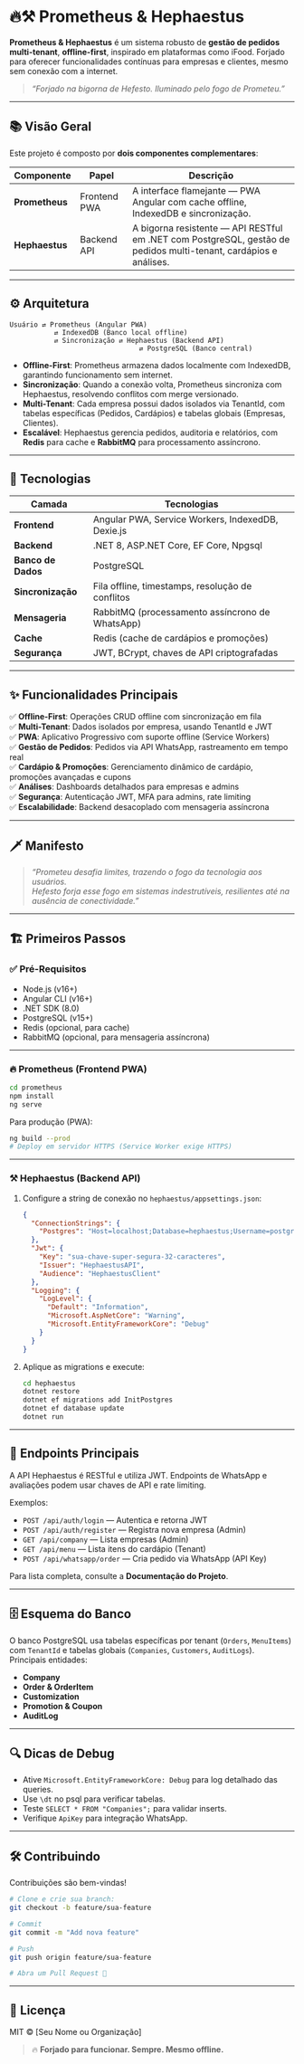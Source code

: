 # 🔥⚒️ Prometheus & Hephaestus

**Prometheus & Hephaestus** é um sistema robusto de **gestão de pedidos multi-tenant**, **offline-first**, inspirado em plataformas como iFood. Forjado para oferecer funcionalidades contínuas para empresas e clientes, mesmo sem conexão com a internet.

> *“Forjado na bigorna de Hefesto. Iluminado pelo fogo de Prometeu.”*

---

## 📚 Visão Geral

Este projeto é composto por **dois componentes complementares**:

| Componente | Papel | Descrição |
|------------|-------|-----------|
| **Prometheus** | Frontend PWA | A interface flamejante — PWA Angular com cache offline, IndexedDB e sincronização. |
| **Hephaestus** | Backend API | A bigorna resistente — API RESTful em .NET com PostgreSQL, gestão de pedidos multi-tenant, cardápios e análises. |

---

## ⚙️ Arquitetura

```
Usuário ⇄ Prometheus (Angular PWA)
           ⇄ IndexedDB (Banco local offline)
           ⇄ Sincronização ⇄ Hephaestus (Backend API)
                                ⇄ PostgreSQL (Banco central)
```

- **Offline-First**: Prometheus armazena dados localmente com IndexedDB, garantindo funcionamento sem internet.
- **Sincronização**: Quando a conexão volta, Prometheus sincroniza com Hephaestus, resolvendo conflitos com merge versionado.
- **Multi-Tenant**: Cada empresa possui dados isolados via TenantId, com tabelas específicas (Pedidos, Cardápios) e tabelas globais (Empresas, Clientes).
- **Escalável**: Hephaestus gerencia pedidos, auditoria e relatórios, com **Redis** para cache e **RabbitMQ** para processamento assíncrono.

---

## 🚀 Tecnologias

| Camada | Tecnologias |
|--------|--------------|
| **Frontend** | Angular PWA, Service Workers, IndexedDB, Dexie.js |
| **Backend** | .NET 8, ASP.NET Core, EF Core, Npgsql |
| **Banco de Dados** | PostgreSQL |
| **Sincronização** | Fila offline, timestamps, resolução de conflitos |
| **Mensageria** | RabbitMQ (processamento assíncrono de WhatsApp) |
| **Cache** | Redis (cache de cardápios e promoções) |
| **Segurança** | JWT, BCrypt, chaves de API criptografadas |

---

## ✨ Funcionalidades Principais

✅ **Offline-First**: Operações CRUD offline com sincronização em fila  
✅ **Multi-Tenant**: Dados isolados por empresa, usando TenantId e JWT  
✅ **PWA**: Aplicativo Progressivo com suporte offline (Service Workers)  
✅ **Gestão de Pedidos**: Pedidos via API WhatsApp, rastreamento em tempo real  
✅ **Cardápio & Promoções**: Gerenciamento dinâmico de cardápio, promoções avançadas e cupons  
✅ **Análises**: Dashboards detalhados para empresas e admins  
✅ **Segurança**: Autenticação JWT, MFA para admins, rate limiting  
✅ **Escalabilidade**: Backend desacoplado com mensageria assíncrona

---

## 🗡️ Manifesto

> *“Prometeu desafia limites, trazendo o fogo da tecnologia aos usuários.  
> Hefesto forja esse fogo em sistemas indestrutíveis, resilientes até na ausência de conectividade.”*

---

## 🏗️ Primeiros Passos

### ✅ Pré-Requisitos

- Node.js (v16+)
- Angular CLI (v16+)
- .NET SDK (8.0)
- PostgreSQL (v15+)
- Redis (opcional, para cache)
- RabbitMQ (opcional, para mensageria assíncrona)

---

### 🔥 Prometheus (Frontend PWA)

```bash
cd prometheus
npm install
ng serve
```

Para produção (PWA):
```bash
ng build --prod
# Deploy em servidor HTTPS (Service Worker exige HTTPS)
```

---

### ⚒️ Hephaestus (Backend API)

1. Configure a string de conexão no `hephaestus/appsettings.json`:
   ```json
   {
     "ConnectionStrings": {
       "Postgres": "Host=localhost;Database=hephaestus;Username=postgres;Password=sua_senha_segura"
     },
     "Jwt": {
       "Key": "sua-chave-super-segura-32-caracteres",
       "Issuer": "HephaestusAPI",
       "Audience": "HephaestusClient"
     },
     "Logging": {
       "LogLevel": {
         "Default": "Information",
         "Microsoft.AspNetCore": "Warning",
         "Microsoft.EntityFrameworkCore": "Debug"
       }
     }
   }
   ```

2. Aplique as migrations e execute:
   ```bash
   cd hephaestus
   dotnet restore
   dotnet ef migrations add InitPostgres
   dotnet ef database update
   dotnet run
   ```

---

## 📜 Endpoints Principais

A API Hephaestus é RESTful e utiliza JWT. Endpoints de WhatsApp e avaliações podem usar chaves de API e rate limiting.

Exemplos:

- `POST /api/auth/login` — Autentica e retorna JWT
- `POST /api/auth/register` — Registra nova empresa (Admin)
- `GET /api/company` — Lista empresas (Admin)
- `GET /api/menu` — Lista itens do cardápio (Tenant)
- `POST /api/whatsapp/order` — Cria pedido via WhatsApp (API Key)

Para lista completa, consulte a **Documentação do Projeto**.

---

## 🗄️ Esquema do Banco

O banco PostgreSQL usa tabelas específicas por tenant (`Orders`, `MenuItems`) com `TenantId` e tabelas globais (`Companies`, `Customers`, `AuditLogs`).  
Principais entidades:
- **Company**
- **Order & OrderItem**
- **Customization**
- **Promotion & Coupon**
- **AuditLog**

---

## 🔍 Dicas de Debug

- Ative `Microsoft.EntityFrameworkCore: Debug` para log detalhado das queries.
- Use `\dt` no psql para verificar tabelas.
- Teste `SELECT * FROM "Companies";` para validar inserts.
- Verifique `ApiKey` para integração WhatsApp.

---

## 🛠️ Contribuindo

Contribuições são bem-vindas!

```bash
# Clone e crie sua branch:
git checkout -b feature/sua-feature

# Commit
git commit -m "Add nova feature"

# Push
git push origin feature/sua-feature

# Abra um Pull Request 🚀
```

---

## 📜 Licença

MIT © [Seu Nome ou Organização]

> 🔥 **Forjado para funcionar. Sempre. Mesmo offline.**